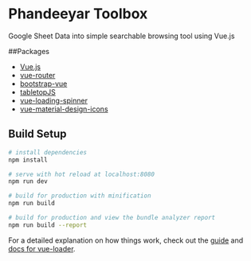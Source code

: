 # Phandeeyar Toolbox

Google Sheet Data into simple searchable browsing tool using Vue.js

##Packages
- [Vue.js](https://vuejs.org/)
- [vue-router](https://router.vuejs.org/en/)
- [bootstrap-vue](https://bootstrap-vue.js.org)
- [tabletopJS](https://github.com/jsoma/tabletop)
- [vue-loading-spinner](https://github.com/nguyenvanduocit/vue-loading-spinner)
- [vue-material-design-icons](https://gitlab.com/robcresswell/vue-material-design-icons)

## Build Setup

``` bash
# install dependencies
npm install

# serve with hot reload at localhost:8080
npm run dev

# build for production with minification
npm run build

# build for production and view the bundle analyzer report
npm run build --report
```

For a detailed explanation on how things work, check out the [guide](http://vuejs-templates.github.io/webpack/) and [docs for vue-loader](http://vuejs.github.io/vue-loader).

